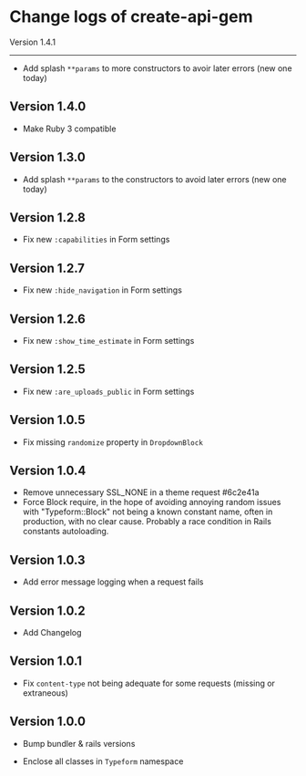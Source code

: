 Change logs of create-api-gem
====================================================

Version 1.4.1
__________________________________

* Add splash `**params` to more constructors to avoir later errors (new one today)

Version 1.4.0
----------------------------------

* Make Ruby 3 compatible

Version 1.3.0
----------------------------------

* Add splash `**params` to the constructors to avoid later errors (new one today)

Version 1.2.8
----------------------------------

* Fix new `:capabilities` in Form settings

Version 1.2.7
----------------------------------

* Fix new `:hide_navigation` in Form settings

Version 1.2.6
----------------------------------

* Fix new `:show_time_estimate` in Form settings

Version 1.2.5
----------------------------------

* Fix new `:are_uploads_public` in Form settings

Version 1.0.5
----------------------------------

* Fix missing `randomize` property in `DropdownBlock`

Version 1.0.4
----------------------------------

* Remove unnecessary SSL_NONE in a theme request #6c2e41a
* Force Block require, in the hope of avoiding annoying random issues with
  "Typeform::Block" not being a known constant name, often in production, with
  no clear cause. Probably a race condition in Rails constants autoloading.

Version 1.0.3
----------------------------------

* Add error message logging when a request fails


Version 1.0.2
----------------------------------

* Add Changelog


Version 1.0.1
----------------------------------

* Fix `content-type` not being adequate for some requests (missing or extraneous)


Version 1.0.0
----------------------------------

* Bump bundler & rails versions

* Enclose all classes in `Typeform` namespace